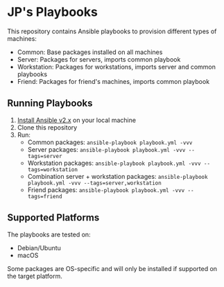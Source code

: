 # JP's Playbooks

This repository contains Ansible playbooks to provision different types of machines:

- Common: Base packages installed on all machines
- Server: Packages for servers, imports common playbook 
- Workstation: Packages for workstations, imports server and common playbooks
- Friend: Packages for friend's machines, imports common playbook

## Running Playbooks

1. [Install Ansible v2.x](https://docs.ansible.com/ansible/latest/installation_guide/intro_installation.html) on your local machine
1. Clone this repository 
1. Run: 
   - Common packages: `ansible-playbook playbook.yml -vvv`
   - Server packages: `ansible-playbook playbook.yml -vvv --tags=server`
   - Workstation packages: `ansible-playbook playbook.yml -vvv --tags=workstation`
   - Combination server + workstation packages: `ansible-playbook playbook.yml -vvv --tags=server,workstation`
   - Friend packages: `ansible-playbook playbook.yml -vvv --tags=friend`

## Supported Platforms

The playbooks are tested on:
- Debian/Ubuntu
- macOS

Some packages are OS-specific and will only be installed if supported on the target platform.
